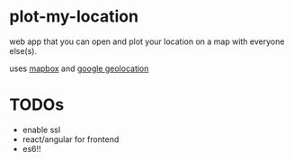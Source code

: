 # plot-my-location
web app that you can open and plot your location on a map with everyone else(s). 

uses [mapbox](https://www.mapbox.com) and [google geolocation](https://developers.google.com/maps/documentation/geolocation/intro)

# TODOs

- enable ssl
- react/angular for frontend
- es6!!